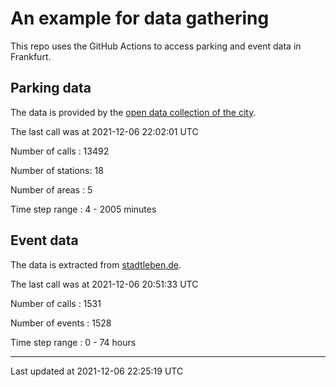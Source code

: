 # An example for data gathering

This repo uses the GitHub Actions to access parking and event data in Frankfurt.

## Parking data
The data is provided by the [open data collection of the city](https://www.offenedaten.frankfurt.de/).

The last call was at 2021-12-06 22:02:01 UTC

Number of calls   : 13492

Number of stations:    18

Number of areas   :     5

Time step range   :     4 -  2005 minutes


## Event data
The data is extracted from [stadtleben.de](https://stadtleben.de/frankfurt/).

The last call was at 2021-12-06 20:51:33 UTC

Number of calls   : 1531

Number of events  : 1528

Time step range   :    0 -   74 hours


----

Last updated at 2021-12-06 22:25:19 UTC
